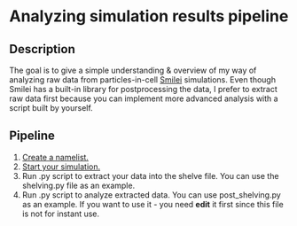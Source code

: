 # Analyzing simulation results pipeline


## Description

The goal is to give a simple understanding & overview of my way of analyzing raw data from particles-in-cell [Smilei](https://smileipic.github.io/Smilei/index.html) simulations.
Even though Smilei has a built-in library for postprocessing the data, I prefer to extract raw data first because you can implement more advanced analysis with a script built by yourself.



## Pipeline

1. [Create a namelist.](https://smileipic.github.io/Smilei/Use/namelist.html)
2. [Start your simulation.](https://smileipic.github.io/Smilei/Use/run.html)
3. Run .py script to extract your data into the shelve file. You can use the shelving.py file as an example.
4. Run .py script to analyze extracted data. You can use post_shelving.py as an example. If you want to use it - you need **edit** it first since this file is not for instant use.
